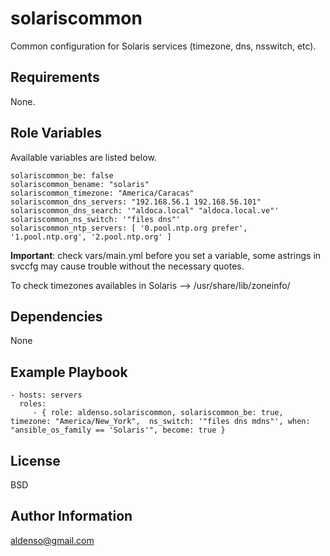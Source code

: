 solariscommon
=============

Common configuration for Solaris services (timezone, dns, nsswitch, etc).

Requirements
------------

None.

Role Variables
--------------

Available variables are listed below.

    solariscommon_be: false
    solariscommon_bename: "solaris"
    solariscommon_timezone: "America/Caracas"
    solariscommon_dns_servers: "192.168.56.1 192.168.56.101"
    solariscommon_dns_search: '"aldoca.local" "aldoca.local.ve"'
    solariscommon_ns_switch: '"files dns"'
    solariscommon_ntp_servers: [ '0.pool.ntp.org prefer', '1.pool.ntp.org', '2.pool.ntp.org' ]

**Important**: check vars/main.yml before you set a variable, some astrings in svccfg may cause trouble without the necessary quotes.

To check timezones availables in Solaris --> /usr/share/lib/zoneinfo/

Dependencies
------------

None

Example Playbook
----------------

    - hosts: servers
      roles:
         - { role: aldenso.solariscommon, solariscommon_be: true, timezone: "America/New_York",  ns_switch: '"files dns mdns"', when: "ansible_os_family == 'Solaris'", become: true }


License
-------

BSD

Author Information
------------------

aldenso@gmail.com